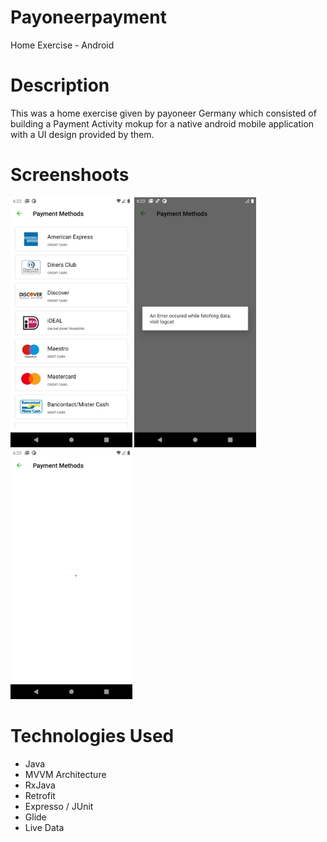 # Payoneerpayment
Home Exercise - Android

# Description
This was a home exercise given by payoneer Germany which consisted of building a Payment Activity mokup for a native android mobile application
with a UI design provided by them.


# Screenshoots
<img src="1.png" height="400px"/> <img src="2.png" height="400px"/> <img src="3.png" height="400px"/>

# Technologies Used
  - Java
  - MVVM Architecture
  - RxJava
  - Retrofit
  - Expresso / JUnit
  - Glide
  - Live Data


